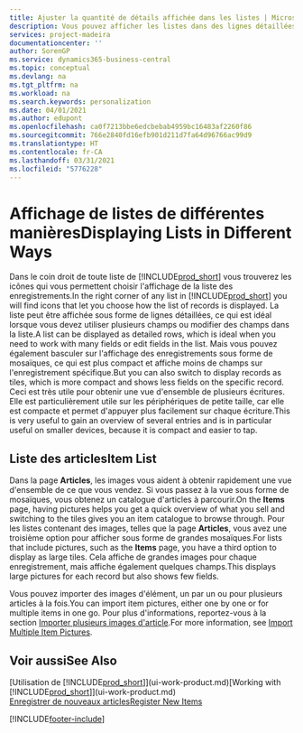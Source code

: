 ```yaml
---
title: Ajuster la quantité de détails affichée dans les listes | Microsoft Docs
description: Vous pouvez afficher les listes dans des lignes détaillées qui fournissent plus d'informations, ou en tant que vignettes faciles à analyser visuellement et qui peuvent inclure des miniatures d'image.
services: project-madeira
documentationcenter: ''
author: SorenGP
ms.service: dynamics365-business-central
ms.topic: conceptual
ms.devlang: na
ms.tgt_pltfrm: na
ms.workload: na
ms.search.keywords: personalization
ms.date: 04/01/2021
ms.author: edupont
ms.openlocfilehash: ca0f7213bbe6edcbebab4959bc16483af2260f86
ms.sourcegitcommit: 766e2840fd16efb901d211d7fa64d96766ac99d9
ms.translationtype: HT
ms.contentlocale: fr-CA
ms.lasthandoff: 03/31/2021
ms.locfileid: "5776228"
---
```

# <a name="displaying-lists-in-different-ways"></a><span data-ttu-id="912a4-103">Affichage de listes de différentes manières</span><span class="sxs-lookup"><span data-stu-id="912a4-103">Displaying Lists in Different Ways</span></span>
<span data-ttu-id="912a4-104">Dans le coin droit de toute liste de [!INCLUDE[prod_short](includes/prod_short.md)] vous trouverez les icônes qui vous permettent choisir l'affichage de la liste des enregistrements.</span><span class="sxs-lookup"><span data-stu-id="912a4-104">In the right corner of any list in [!INCLUDE[prod_short](includes/prod_short.md)] you will find icons that let you choose how the list of records is displayed.</span></span> <span data-ttu-id="912a4-105">La liste peut être affichée sous forme de lignes détaillées, ce qui est idéal lorsque vous devez utiliser plusieurs champs ou modifier des champs dans la liste.</span><span class="sxs-lookup"><span data-stu-id="912a4-105">A list can be displayed as detailed rows, which is ideal when you need to work with many fields or edit fields in the list.</span></span> <span data-ttu-id="912a4-106">Mais vous pouvez également basculer sur l'affichage des enregistrements sous forme de mosaïques, ce qui est plus compact et affiche moins de champs sur l'enregistrement spécifique.</span><span class="sxs-lookup"><span data-stu-id="912a4-106">But you can also switch to display records as tiles, which is more compact and shows less fields on the specific record.</span></span> <span data-ttu-id="912a4-107">Ceci est très utile pour obtenir une vue d'ensemble de plusieurs écritures. Elle est particulièrement utile sur les périphériques de petite taille, car elle est compacte et permet d'appuyer plus facilement sur chaque écriture.</span><span class="sxs-lookup"><span data-stu-id="912a4-107">This is very useful to gain an overview of several entries and is in particular useful on smaller devices, because it is compact and easier to tap.</span></span>

## <a name="item-list"></a><span data-ttu-id="912a4-108">Liste des articles</span><span class="sxs-lookup"><span data-stu-id="912a4-108">Item List</span></span>
<span data-ttu-id="912a4-109">Dans la page **Articles**, les images vous aident à obtenir rapidement une vue d'ensemble de ce que vous vendez. Si vous passez à la vue sous forme de mosaïques, vous obtenez un catalogue d'articles à parcourir.</span><span class="sxs-lookup"><span data-stu-id="912a4-109">On the **Items** page, having pictures helps you get a quick overview of what you sell and switching to the tiles gives you an item catalogue to browse through.</span></span> <span data-ttu-id="912a4-110">Pour les listes contenant des images, telles que la page **Articles**, vous avez une troisième option pour afficher sous forme de grandes mosaïques.</span><span class="sxs-lookup"><span data-stu-id="912a4-110">For lists that include pictures, such as the **Items** page, you have a third option to display as large tiles.</span></span> <span data-ttu-id="912a4-111">Cela affiche de grandes images pour chaque enregistrement, mais affiche également quelques champs.</span><span class="sxs-lookup"><span data-stu-id="912a4-111">This displays large pictures for each record but also shows few fields.</span></span>

<span data-ttu-id="912a4-112">Vous pouvez importer des images d'élément, un par un ou pour plusieurs articles à la fois.</span><span class="sxs-lookup"><span data-stu-id="912a4-112">You can import item pictures, either one by one or for multiple items in one go.</span></span> <span data-ttu-id="912a4-113">Pour plus d'informations, reportez-vous à la section [Importer plusieurs images d'article](inventory-how-import-item-pictures.md).</span><span class="sxs-lookup"><span data-stu-id="912a4-113">For more information, see [Import Multiple Item Pictures](inventory-how-import-item-pictures.md).</span></span>  

## <a name="see-also"></a><span data-ttu-id="912a4-114">Voir aussi</span><span class="sxs-lookup"><span data-stu-id="912a4-114">See Also</span></span>
<span data-ttu-id="912a4-115">[Utilisation de [!INCLUDE[prod_short](includes/prod_short.md)]](ui-work-product.md)</span><span class="sxs-lookup"><span data-stu-id="912a4-115">[Working with [!INCLUDE[prod_short](includes/prod_short.md)]](ui-work-product.md)</span></span>  
[<span data-ttu-id="912a4-116">Enregistrer de nouveaux articles</span><span class="sxs-lookup"><span data-stu-id="912a4-116">Register New Items</span></span>](inventory-how-register-new-items.md)  


[!INCLUDE[footer-include](includes/footer-banner.md)]